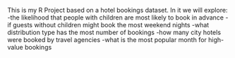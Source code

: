 This is my R Project based on a hotel bookings dataset. 
In it we will explore:
-the likelihood that people with children are most likely to book in advance
-if guests without children might book the most weekend nights
-what distribution type has the most number of bookings
-how many city hotels were booked by travel agencies
-what is the most popular month for high-value bookings
